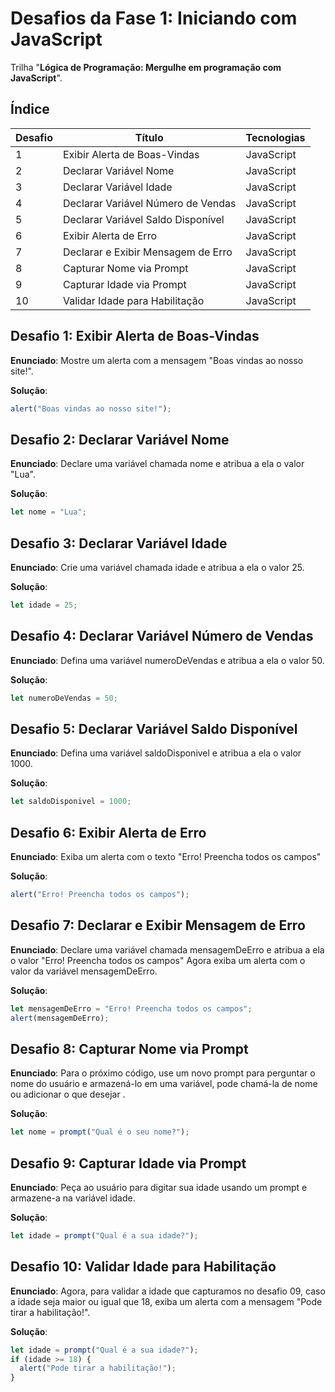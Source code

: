 # Desafios da Fase 1: Iniciando com JavaScript

Trilha "**Lógica de Programação: Mergulhe em programação com JavaScript**".

## Índice

| Desafio | Título                             | Tecnologias |
| ------- | ---------------------------------- | ----------- |
| 1       | Exibir Alerta de Boas-Vindas       | JavaScript  |
| 2       | Declarar Variável Nome             | JavaScript  |
| 3       | Declarar Variável Idade            | JavaScript  |
| 4       | Declarar Variável Número de Vendas | JavaScript  |
| 5       | Declarar Variável Saldo Disponível | JavaScript  |
| 6       | Exibir Alerta de Erro              | JavaScript  |
| 7       | Declarar e Exibir Mensagem de Erro | JavaScript  |
| 8       | Capturar Nome via Prompt           | JavaScript  |
| 9       | Capturar Idade via Prompt          | JavaScript  |
| 10      | Validar Idade para Habilitação     | JavaScript  |

## Desafio 1: Exibir Alerta de Boas-Vindas

**Enunciado**: Mostre um alerta com a mensagem "Boas vindas ao nosso site!".

**Solução**:

```javascript
alert("Boas vindas ao nosso site!");
```

## Desafio 2: Declarar Variável Nome

**Enunciado**: Declare uma variável chamada nome e atribua a ela o valor "Lua".

**Solução**:

```javascript
let nome = "Lua";
```

## Desafio 3: Declarar Variável Idade

**Enunciado**: Crie uma variável chamada idade e atribua a ela o valor 25.

**Solução**:

```javascript
let idade = 25;
```

## Desafio 4: Declarar Variável Número de Vendas

**Enunciado**: Defina uma variável numeroDeVendas e atribua a ela o valor 50.

**Solução**:

```javascript
let numeroDeVendas = 50;
```

## Desafio 5: Declarar Variável Saldo Disponível

**Enunciado**: Defina uma variável saldoDisponivel e atribua a ela o valor 1000.

**Solução**:

```javascript
let saldoDisponivel = 1000;
```

## Desafio 6: Exibir Alerta de Erro

**Enunciado**: Exiba um alerta com o texto "Erro! Preencha todos os campos"

**Solução**:

```javascript
alert("Erro! Preencha todos os campos");
```

## Desafio 7: Declarar e Exibir Mensagem de Erro

**Enunciado**: Declare uma variável chamada mensagemDeErro e atribua a ela o valor "Erro! Preencha todos os campos" Agora exiba um alerta com o valor da variável mensagemDeErro.

**Solução**:

```javascript
let mensagemDeErro = "Erro! Preencha todos os campos";
alert(mensagemDeErro);
```

## Desafio 8: Capturar Nome via Prompt

**Enunciado**: Para o próximo código, use um novo prompt para perguntar o nome do usuário e armazená-lo em uma variável, pode chamá-la de nome ou adicionar o que desejar .

**Solução**:

```javascript
let nome = prompt("Qual é o seu nome?");
```

## Desafio 9: Capturar Idade via Prompt

**Enunciado**: Peça ao usuário para digitar sua idade usando um prompt e armazene-a na variável idade.

**Solução**:

```javascript
let idade = prompt("Qual é a sua idade?");
```

## Desafio 10: Validar Idade para Habilitação

**Enunciado**: Agora, para validar a idade que capturamos no desafio 09, caso a idade seja maior ou igual que 18, exiba um alerta com a mensagem "Pode tirar a habilitação!".

**Solução**:

```javascript
let idade = prompt("Qual é a sua idade?");
if (idade >= 18) {
  alert("Pode tirar a habilitação!");
}
```
